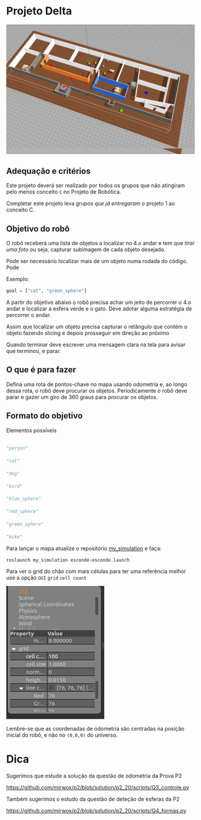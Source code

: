 # Projeto Delta

![](./delta_cenario.png)

## Adequação e critérios

Este projeto deverá ser realizado por todos os grupos que não atingiram pelo menos conceito `C` no Projeto de Robótica.

Completar este projeto leva grupos *que já entregaram* o projeto 1 ao conceito C.

## Objetivo do robô

O robô receberá uma lista de objetos a localizar no 4.o andar e tem que *tirar uma foto* ou seja, capturar subimagem de cada objeto desejado.

Pode ser necessário localizar mais de um objeto numa rodada do código.  Pode

Exemplo:

```python
goal = ["cat", "green_sphere"]
```

A partir do objetivo abaixo o robô precisa achar um jeito de percorrer o 4.o andar e localizar a esfera verde e o gato.  Deve adotar alguma estratégia de percorrer o andar.

Assim que localizar um objeto precisa capturar o retângulo que contém o objeto fazendo slicing e depois prosseguir em direção ao próximo

Quando terminar deve escrever uma mensagem clara na tela para avisar que terminou, e parar.



## O que é para fazer

Defina uma rota de pontos-chave no mapa usando odometria e, ao longo dessa rota, o robô deve procurar os objetos.  Periodicamente o robô deve parar e gazer um giro de 360 graus para procurar os objetos.



## Formato do objetivo

Elementos possíveis

```python

"person"

"cat"

"dog"

"bird"

"blue_sphere"

"red_sphere"

"green_sphere"

"bike"
```

Para lançar o mapa atualize o repositório [my_simulation](https://github.com/arnaldojr/my_simulation/) e faça:

    roslaunch my_simulation esconde-esconde.launch

Para ver o grid do chão com mais células para ter uma referência melhor use a opção `GUI` `grid` `cell count`

![](./gui_grid.png)

Lembre-se que as coordenadas de odometria são centradas na posição inicial do robô, e não no `(0,0,0)` do universo.


# Dica

Sugerimos que estude a solução da questão de odometria da Prova P2 

https://github.com/mirwox/p2/blob/solution/p2_20/scripts/Q3_controle.py

Também sugerimos o estudo da questão de deteção de esferas da P2

https://github.com/mirwox/p2/blob/solution/p2_20/scripts/Q4_formas.py


